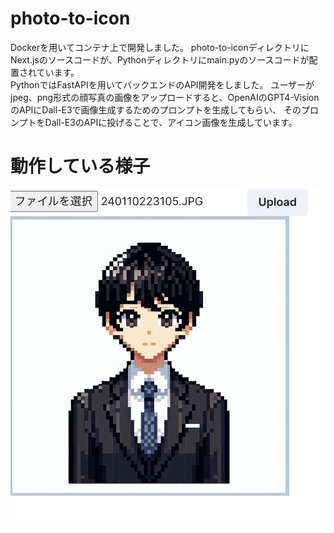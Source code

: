 # photo-to-icon
Dockerを用いてコンテナ上で開発しました。
photo-to-iconディレクトリにNext.jsのソースコードが、Pythonディレクトリにmain.pyのソースコードが配置されています。  
PythonではFastAPIを用いてバックエンドのAPI開発をしました。
ユーザーがjpeg、png形式の顔写真の画像をアップロードすると、OpenAIのGPT4-VisionのAPIにDall-E3で画像生成するためのプロンプトを生成してもらい、
そのプロンプトをDall-E3のAPIに投げることで、アイコン画像を生成しています。

# 動作している様子
![](dousa.png)